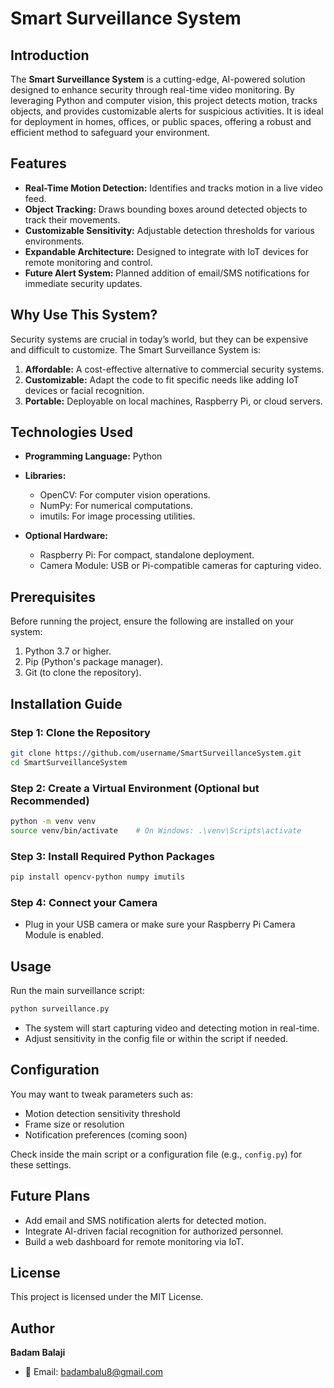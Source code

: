 # Smart Surveillance System

## Introduction
The **Smart Surveillance System** is a cutting-edge, AI-powered solution designed to enhance security through real-time video monitoring. By leveraging Python and computer vision, this project detects motion, tracks objects, and provides customizable alerts for suspicious activities. It is ideal for deployment in homes, offices, or public spaces, offering a robust and efficient method to safeguard your environment.

## Features
- **Real-Time Motion Detection:** Identifies and tracks motion in a live video feed.  
- **Object Tracking:** Draws bounding boxes around detected objects to track their movements.  
- **Customizable Sensitivity:** Adjustable detection thresholds for various environments.  
- **Expandable Architecture:** Designed to integrate with IoT devices for remote monitoring and control.  
- **Future Alert System:** Planned addition of email/SMS notifications for immediate security updates.  

## Why Use This System?
Security systems are crucial in today’s world, but they can be expensive and difficult to customize. The Smart Surveillance System is:  
1. **Affordable:** A cost-effective alternative to commercial security systems.  
2. **Customizable:** Adapt the code to fit specific needs like adding IoT devices or facial recognition.  
3. **Portable:** Deployable on local machines, Raspberry Pi, or cloud servers.  

## Technologies Used
- **Programming Language:** Python  
- **Libraries:**  
  - OpenCV: For computer vision operations.  
  - NumPy: For numerical computations.  
  - imutils: For image processing utilities.  

- **Optional Hardware:**  
  - Raspberry Pi: For compact, standalone deployment.  
  - Camera Module: USB or Pi-compatible cameras for capturing video.  

## Prerequisites
Before running the project, ensure the following are installed on your system:  
1. Python 3.7 or higher.  
2. Pip (Python's package manager).  
3. Git (to clone the repository).  

## Installation Guide

### Step 1: Clone the Repository
```bash
git clone https://github.com/username/SmartSurveillanceSystem.git
cd SmartSurveillanceSystem
```

### Step 2: Create a Virtual Environment (Optional but Recommended)
```bash
python -m venv venv
source venv/bin/activate    # On Windows: .\venv\Scripts\activate
```

### Step 3: Install Required Python Packages
```bash
pip install opencv-python numpy imutils
```

### Step 4: Connect your Camera
- Plug in your USB camera or make sure your Raspberry Pi Camera Module is enabled.

## Usage

Run the main surveillance script:

```bash
python surveillance.py
```

- The system will start capturing video and detecting motion in real-time.
- Adjust sensitivity in the config file or within the script if needed.

## Configuration

You may want to tweak parameters such as:

- Motion detection sensitivity threshold  
- Frame size or resolution  
- Notification preferences (coming soon)

Check inside the main script or a configuration file (e.g., `config.py`) for these settings.

## Future Plans
- Add email and SMS notification alerts for detected motion.  
- Integrate AI-driven facial recognition for authorized personnel.  
- Build a web dashboard for remote monitoring via IoT.

## License
This project is licensed under the MIT License.

## Author
**Badam Balaji**  
- 📧 Email: badambalu8@gmail.com

